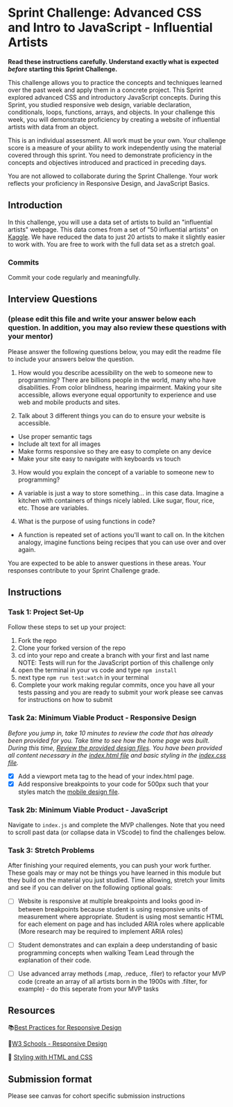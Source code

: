 # Sprint Challenge: Advanced CSS and Intro to JavaScript - Influential Artists

**Read these instructions carefully. Understand exactly what is expected _before_ starting this Sprint Challenge.**

This challenge allows you to practice the concepts and techniques learned over the past week and apply them in a concrete project. This Sprint explored advanced CSS and introductory JavaScript concepts. During this Sprint, you studied responsive web design, variable declaration, conditionals, loops, functions, arrays, and objects. In your challenge this week, you will demonstrate proficiency by creating a website of influential artists with data from an object.

This is an individual assessment. All work must be your own. Your challenge score is a measure of your ability to work independently using the material covered through this sprint. You need to demonstrate proficiency in the concepts and objectives introduced and practiced in preceding days.

You are not allowed to collaborate during the Sprint Challenge. Your work reflects your proficiency in Responsive Design, and JavaScript Basics.


## Introduction

In this challenge, you will use a data set of artists to build an "influential artists" webpage. This data comes from a set of "50 influential artists" on [Kaggle](https://www.kaggle.com/ikarus777/best-artworks-of-all-time). We have reduced the data to just 20 artists to make it slightly easier to work with. You are free to work with the full data set as a stretch goal.

### Commits

Commit your code regularly and meaningfully. 

## Interview Questions
### (please edit this file and write your answer below each question. In addition, you may also review these questions with your mentor)

Please answer the following questions below, you may edit the readme file to include your answers below the question.

1. How would you describe acessibility on the web to someone new to programming?
There are billions people in the world, many who have disabilities. From color blindness, hearing impairment. Making your site accessible, allows everyone equal opportunity to experience and use web and mobile products and sites.

2. Talk about 3 different things you can do to ensure your website is accessible. 
- Use proper semantic tags
- Include alt text for all images
- Make forms responsive so they are easy to complete on any device
- Make your site easy to navigate with keyboards vs touch

3. How would you explain the concept of a variable to someone new to programming?
- A variable is just a way to store something... in this case data. Imagine a kitchen with containers of things nicely labled. Like sugar, flour, rice, etc. Those are variables.

4. What is the purpose of using functions in code?
- A function is repeated set of actions you'll want to call on. In the kitchen analogy, imagine functions being recipes that you can use over and over again.

You are expected to be able to answer questions in these areas. Your responses contribute to your Sprint Challenge grade. 

## Instructions

### Task 1: Project Set-Up

Follow these steps to set up your project:

1. Fork the repo
2. Clone your forked version of the repo
3. cd into your repo and create a branch with your first and last name
NOTE: Tests will run for the JavaScript portion of this challenge only
4. open the terminal in your vs code and type `npm install`
5. next type `npm run test:watch` in your terminal
6. Complete your work making regular commits, once you have all your tests passing and you are ready to submit your work please see canvas for instructions on how to submit

### Task 2a:  Minimum Viable Product - Responsive Design

*Before you jump in, take 10 minutes to review the code that has already been provided for you. Take time to see how the home page was built. During this time, [Review the provided design files](design/). You have been provided all content necessary in the [index.html file](index.html) and basic styling in the [index.css file](css/index.css).*

* [x] Add a viewport meta tag to the head of your index.html page.
* [x] Add responsive breakpoints to your code for 500px such that your styles match the [mobile design file](design/Mobile.png).

### Task 2b: Minimum Viable Product - JavaScript

Navigate to `index.js` and complete the MVP challenges. Note that you need to scroll past data (or collapse data in VScode) to find the challenges below.

### Task 3: Stretch Problems

After finishing your required elements, you can push your work further. These goals may or may not be things you have learned in this module but they build on the material you just studied. Time allowing, stretch your limits and see if you can deliver on the following optional goals:

* [ ] Website is responsive at multiple breakpoints and looks good in-between breakpoints because student is using responsive units of measurement where appropriate. Student is using most semantic HTML for each element on page and has included ARIA roles where applicable (More research may be required to implement ARIA roles)  
* [ ] Student demonstrates and can explain a deep understanding of basic programming concepts when walking Team Lead through the explanation of their code.
* [ ] Use advanced array methods (.map, .reduce, .filer) to refactor your MVP code (create an array of all artists born in the 1900s with .filter, for example) - do this seperate from your MVP tasks


## Resources

📚[Best Practices for Responsive Design](https://www.browserstack.com/guide/responsive-design-breakpoints)

🤝[W3 Schools - Responsive Design](https://www.w3schools.com/html/html_responsive.asp)

👀 [Styling with HTML and CSS](https://www.w3schools.com/html/html_css.asp)

## Submission format

Please see canvas for cohort specific submission instructions 
